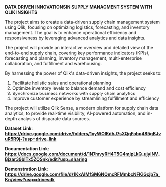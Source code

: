 **DATA DRIVEN INNOVATIONSIN SUPPLY MANAGMENT SYSTEM WITH QLIK INSIGHTS**

The project aims to create a data-driven supply chain management system using Qlik, focusing on optimizing logistics, forecasting, and inventory management. The goal is to enhance operational efficiency and responsiveness by leveraging advanced analytics and data insights.

The project will provide an interactive overview and detailed view of the end-to-end supply chain, covering key performance indicators (KPIs), forecasting and planning, inventory management, multi-enterprise collaboration, and fulfillment and warehousing.

By harnessing the power of Qlik's data-driven insights, the project seeks to:

1. Facilitate holistic sales and operational planning
2. Optimize inventory levels to balance demand and cost efficiency
3. Synchronize business networks with supply chain analytics
4. Improve customer experience by streamlining fulfillment and efficiency

The project will utilize Qlik Sense, a modern platform for supply chain data analytics, to provide real-time visibility, AI-powered automation, and in-depth analysis of disparate data sources.

**Dataset Link**:  **https://drive.google.com/drive/folders/1xyWOIKdhJ7sXQqFobq485gBJvuR5R9j-?usp=drive_link**

**Documentation Link**: **https://docs.google.com/document/d/1N7mvyRH4T5G4mjpLkQ_ujyINV_Bjzar39bITx5ZOSnk/edit?usp=sharing**

**Demonstration Link**: **https://drive.google.com/file/d/1KxAIMfSM6NQmcRFMmbcNFKiGcjb7a_Kn/view?usp=drivesdk**
